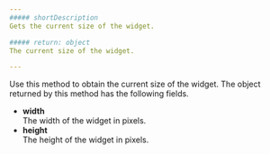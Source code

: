 ```yaml
---
##### shortDescription
Gets the current size of the widget.

##### return: object
The current size of the widget.

---
```

Use this method to obtain the current size of the widget. The object returned by this method has the following fields.

- **width**		
The width of the widget in pixels.
- **height**	
The height of the widget in pixels.